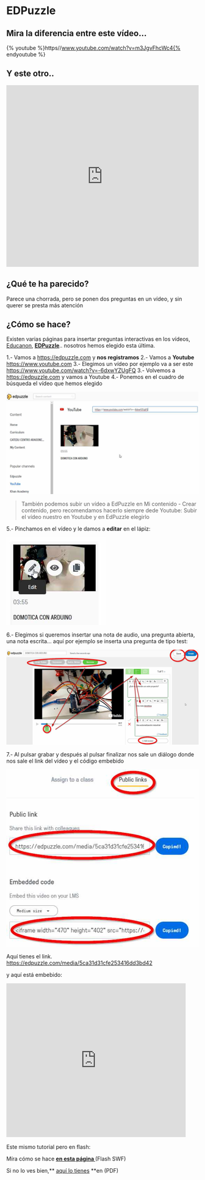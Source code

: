 
# EDPuzzle

## Mira la diferencia entre este vídeo...

{% youtube %}https//www.youtube.com/watch?v=m3JgvFhcWc4{% endyoutube %}
## Y este otro..

<iframe width="100%" height="475" src="https://edpuzzle.com/embed/media/56fd434f21764ba16e4c555e" frameborder="0" allowfullscreen=""></iframe>

## ¿Qué te ha parecido?

Parece una chorrada, pero se ponen dos preguntas en un vídeo, y sin querer se presta más atención

## ¿Cómo se hace?

Existen varias páginas para insertar preguntas interactivas en los vídeos, [Educanon](https://playposit.uservoice.com/), [**EDPuzzle**](https://edpuzzle.com/).. nosotros hemos elegido esta última.

1.- Vamos a https://edpuzzle.com y **nos registramos**
2.- Vamos a **Youtube** https://www.youtube.com
3.- Elegimos un vídeo por ejemplo va a ser este https://www.youtube.com/watch?v=-6dxwYZUgFQ
3.- Volvemos a https://edpuzzle.com  y vamos a Youtube
4.- Ponemos en el cuadro de búsqueda el vídeo que hemos elegido

![](/assets/edpuzzle4.jpg)

>También podemos subir un vídeo a EdPuzzle en Mi contenido - Crear contenido, pero recomendamos hacerlo siempre dede Youtube: Subir el vídeo nuestro en Youtube y en EdPuzzle elegirlo

5.- Pinchamos en el vídeo y le damos a **editar** en el lápiz:

![](/assets/edpuzzle5.jpg)

6.- Elegimos si queremos insertar una nota de audio, una pregunta abierta, una nota escrita... aquí por ejemplo se inserta una pregunta de tipo test:

![](/assets/edpuzzle6.jpg)

7.- Al pulsar grabar y después al pulsar finalizar nos sale un diálogo donde nos sale el link del vídeo y el código embebido

![](/assets/edpuzzle7.jpg)

Aquí tienes el link. https://edpuzzle.com/media/5ca31d31cfe253416dd3bd42

y aquí está embebido:

<iframe width="470" height="402" src="https://edpuzzle.com/embed/media/5ca31d31cfe253416dd3bd42" frameborder="0" allowfullscreen></iframe>

Este mismo tutorial pero en flash:

Míra cómo se hace **[en esta página ](http://aularagon.catedu.es/materialesaularagon2013/blogs/videos/EDPuzzle.htm)**(Flash SWF)

Si no lo ves bien,** [aquí lo tienes](http://aularagon.catedu.es/materialesaularagon2013/blogs/videos/EDPuzzle.pdf) **en (PDF)


